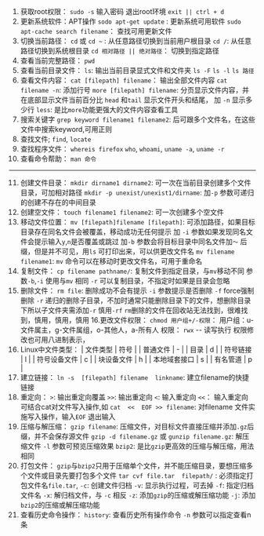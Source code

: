 1. 获取root权限：
    `sudo -s`
    输入密码
    退出root环境
    `exit || ctrl + d`
2. 更新系统软件：APT操作
    `sodo apt-get update` : 更新系统可用软件
    `sudo apt-cache search filename`： 查找可用更新文件
3. 切换当前路径：
    `cd` 或 `cd ~` : 从任意路径切换到当前用户根目录
    `cd /`: 从任意路径切换到系统根目录
    `cd 相对路径 || 绝对路径`： 切换到指定路径
4. 查看当前完整路径： `pwd`
5. 查看当前目录文件：
    `ls`: 输出当前目录显式文件和文件夹
    `ls -F`
    `ls -l`
    `ls 路径`
6. 查看文件内容：
    `cat [filepath] filename`： 输出全部文件内容
    `cat filename -n`:  添加行号
    `more [filepath] filename`: 分页显示文件内容，并在底部显示文件当前百分比
    `head` 和`tail` 显示文件开头和结尾， 加 `-n` 显示多少行
    `less`: 是比`more`功能更强大的文件内容查看工具
7. 搜索关键字
  `grep keyword filename1 filename2`: 后可跟多个文件名，在这些文件中搜索keyword,可用正则
8. 查找文件; `find`, `locate`
9. 查找程序文件： `whereis firefox`
    `who`, `whoami`, `uname -a`, `uname -r`
10. 查看命令帮助： `man 命令`
---
11. 创建文件目录：
    `mkdir dirname1 dirname2`: 可一次在当前目录创建多个文件目录，可加相对路径
    `mkdir -p unexist/unexist1/dirname`: 加`-p` 参数可递归的创建不存在的中间目录
12. 创建空文件： `touch filename1 filename2`: 可一次创建多个空文件
13. 移动文件位置：
    `mv [filepath]filename [filepath]`: 可添加路径，如果目标目录存在同名文件会被覆盖，移动成功无任何提示
    加 `-i` 参数如果发现同名文件会提示输入`y`,`n`是否覆盖或跳过
    加`-b` 参数会将目标目录中同名文件加`～` 后缀，但是并不可见，用`ls` 可打印出来，可以供更改文件名
    `mv filename filename1`: `mv` 命令可以在移动时更改文件名，可用于重命名
14. 复制文件：
    `cp filename pathname/`: 复制文件到指定目录，与`mv`移动不同
    参数`-b`,`-i` 使用与`mv` 相同
    `-r` 可以复制目录，不指定时如果是目录会忽略
15. 删除文件：
    `rm file`: 删除成功不会有提示
    `-i` 参数提示是否删除
    `-f` force强制删除
    `-r` 递归的删除子目录，不加时通常只能删除目录下的文件，想删除目录下所以子文件夹需添加`-r`
  慎用`-rf` `rm`删除的文件在回收站无法找到，很难找到，慎用，慎用，慎用
16.更改文件权限： 
    `chmod 用户组+/-权限`： 用户组：u-文件属主，g-文件属组，o-其他人，a-所有人
    权限： `rwx` -- 读写执行
    权限修改也可用八进制表示，
17. Linux中文件类型：
    | 文件类型 | 符号 |
    | 普通文件 | - |
    | 目录          | d |
    | 符号链接  | l |
    | 符号设备文件 | c |
    | 块设备文件 | h |
    | 本地域套接口 | s |
    | 有名管道 | p |
18. 建立链接：
    `ln -s  [filepath] filename  linkname`: 建立filename的快捷链接
19. 重定向：
    `>`: 输出重定向覆盖
    `>>`: 输出重定向 
    `<`: 输入重定向
    `<<`： 输入重定向
    可结合cat对文件写入操作,如
    `cat  <<  EOF >> filename`: 对filename 文件实施写入操作，输入`EOF` 退出输入
20. 压缩与解压缩：
    `gzip filename`: 压缩文件，对目标文件直接压缩并添加`.gz`后缀，并不会保存源文件
    `gzip -d filename.gz` 或 `gunzip filename.gz`: 解压缩文件
    `-l` 参数可预览压缩效果
    `bzip2`: 是比`gzip`更高效的压缩与解压缩，用法相同
21. 打包文件：
    `gzip`与`bzip2`只用于压缩单个文件，并不能压缩目录，要想压缩多个文件或目录先要打包多个文件
    `tar cvf file.tar  filepath/` : 必须指定打包文件名`file.tar`,
    `-c`: 创建文件归档
    `-v`: 显示执行过程，可去掉
    `-f`: 指定归档文件名
    `-x`: 解归档文件，与 `-c` 相反
    `-z`: 添加`gzip`的压缩或解压缩功能
    `-j`: 添加`bzip2`的压缩或解压缩功能
22. 查看历史命令操作：
    `history`: 查看历史所有操作命令
    `-n` 参数可以指定查看n条
